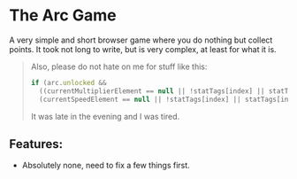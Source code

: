 # The Arc Game
A very simple and short browser game where you do nothing but collect points. It took not long to write, but is very complex, at least for what it is.
> Also, please do not hate on me for stuff like this:
> ```js
> if (arc.unlocked &&
>   ((currentMultiplierElement == null || !statTags[index] || statTags[index]['mult'] !== arc.multiplier) &&
>   (currentSpeedElement == null || !statTags[index] || statTags[index]['spd'] !== arc.time)))
> ```
> It was late in the evening and I was tired.

## Features:
- Absolutely none, need to fix a few things first.
